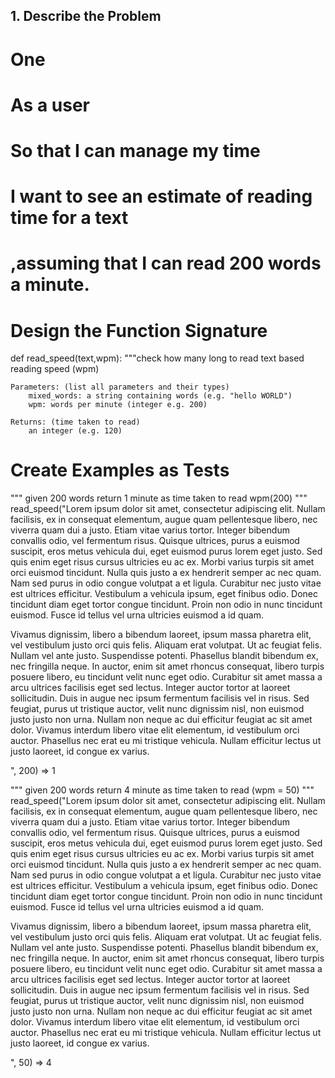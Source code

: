
## 1. Describe the Problem

# One
# As a user
# So that I can manage my time
# I want to see an estimate of reading time for a text
# ,assuming that I can read 200 words a minute.

#  Design the Function Signature

def read_speed(text,wpm):
    """check how many long to read text based reading speed (wpm)

    Parameters: (list all parameters and their types)
        mixed_words: a string containing words (e.g. "hello WORLD")
        wpm: words per minute (integer e.g. 200)

    Returns: (time taken to read)
        an integer (e.g. 120)


# Create Examples as Tests

"""
given 200 words 
return 1 minute as time taken to read wpm(200)
"""
read_speed("Lorem ipsum dolor sit amet, consectetur adipiscing elit. Nullam facilisis, ex in consequat elementum, augue quam pellentesque libero, nec viverra quam dui a justo. Etiam vitae varius tortor. Integer bibendum convallis odio, vel fermentum risus. Quisque ultrices, purus a euismod suscipit, eros metus vehicula dui, eget euismod purus lorem eget justo. Sed quis enim eget risus cursus ultricies eu ac ex. Morbi varius turpis sit amet orci euismod tincidunt. Nulla quis justo a ex hendrerit semper ac nec quam. Nam sed purus in odio congue volutpat a et ligula. Curabitur nec justo vitae est ultrices efficitur. Vestibulum a vehicula ipsum, eget finibus odio. Donec tincidunt diam eget tortor congue tincidunt. Proin non odio in nunc tincidunt euismod. Fusce id tellus vel urna ultricies euismod a id quam.

Vivamus dignissim, libero a bibendum laoreet, ipsum massa pharetra elit, vel vestibulum justo orci quis felis. Aliquam erat volutpat. Ut ac feugiat felis. Nullam vel ante justo. Suspendisse potenti. Phasellus blandit bibendum ex, nec fringilla neque. In auctor, enim sit amet rhoncus consequat, libero turpis posuere libero, eu tincidunt velit nunc eget odio. Curabitur sit amet massa a arcu ultrices facilisis eget sed lectus. Integer auctor tortor at laoreet sollicitudin. Duis in augue nec ipsum fermentum facilisis vel in risus. Sed feugiat, purus ut tristique auctor, velit nunc dignissim nisl, non euismod justo justo non urna. Nullam non neque ac dui efficitur feugiat ac sit amet dolor. Vivamus interdum libero vitae elit elementum, id vestibulum orci auctor. Phasellus nec erat eu mi tristique vehicula. Nullam efficitur lectus ut justo laoreet, id congue ex varius.





", 200) => 1


"""
given 200 words 
return 4 minute as time taken to read (wpm = 50)
"""
read_speed("Lorem ipsum dolor sit amet, consectetur adipiscing elit. Nullam facilisis, ex in consequat elementum, augue quam pellentesque libero, nec viverra quam dui a justo. Etiam vitae varius tortor. Integer bibendum convallis odio, vel fermentum risus. Quisque ultrices, purus a euismod suscipit, eros metus vehicula dui, eget euismod purus lorem eget justo. Sed quis enim eget risus cursus ultricies eu ac ex. Morbi varius turpis sit amet orci euismod tincidunt. Nulla quis justo a ex hendrerit semper ac nec quam. Nam sed purus in odio congue volutpat a et ligula. Curabitur nec justo vitae est ultrices efficitur. Vestibulum a vehicula ipsum, eget finibus odio. Donec tincidunt diam eget tortor congue tincidunt. Proin non odio in nunc tincidunt euismod. Fusce id tellus vel urna ultricies euismod a id quam.

Vivamus dignissim, libero a bibendum laoreet, ipsum massa pharetra elit, vel vestibulum justo orci quis felis. Aliquam erat volutpat. Ut ac feugiat felis. Nullam vel ante justo. Suspendisse potenti. Phasellus blandit bibendum ex, nec fringilla neque. In auctor, enim sit amet rhoncus consequat, libero turpis posuere libero, eu tincidunt velit nunc eget odio. Curabitur sit amet massa a arcu ultrices facilisis eget sed lectus. Integer auctor tortor at laoreet sollicitudin. Duis in augue nec ipsum fermentum facilisis vel in risus. Sed feugiat, purus ut tristique auctor, velit nunc dignissim nisl, non euismod justo justo non urna. Nullam non neque ac dui efficitur feugiat ac sit amet dolor. Vivamus interdum libero vitae elit elementum, id vestibulum orci auctor. Phasellus nec erat eu mi tristique vehicula. Nullam efficitur lectus ut justo laoreet, id congue ex varius.





", 50) => 4
